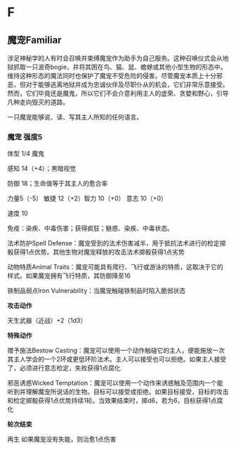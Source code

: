 # F

## 魔宠Familiar

涉足神秘学的人有时会召唤并束缚魔宠作为助手为自己服务。这种召唤仪式会从地狱抓取一只波奇bogie，并将其困在鸟、猫、鼠、蟾蜍或其他小型生物的形态中。维持这种形态的魔法同时也保护了魔宠不受危险的侵害。尽管魔宠本质上十分邪恶，但对于能够逃离地狱并成为忠诚伙伴及尽职仆从的机会，它们非常乐意接受。然而，它们毕竟还是魔鬼，所以它们不会介意利用主人的虚荣、贪婪和野心，引导凡种走向毁灭的道路。

一只魔宠能够说、读、写其主人所知的任何语言。

### 魔宠 强度5

体型 1/4 魔鬼

感知 14（+4）；黑暗视觉

防御 18；生命值等于其主人的愈合率

力量5（-5） 敏捷 12（+2）智力 10（+0） 意志 10（+0）

速度 10

免疫：染疾、中毒伤害；获得疯狂；魅惑、染疾、中毒状态。

法术防护Spell
Defense：魔宠受到的法术伤害减半，用于抵抗法术进行的检定掷骰获得1点优势。其他生物对魔宠释放的攻击法术掷骰获得1点劣势

动物特质Animal
Traits：魔宠可能具有爬行、飞行或游泳的特质，这取决于它的样式。如果魔宠拥有飞行特质，其防御降至16

铁制品弱点Iron Vulnerability：当魔宠触碰铁制品时陷入脆弱状态

**攻击动作**

天生武器（近战）+2（1d3）

**特殊动作**

赠予施法Bestow
Casting：魔宠可以使用一个动作触碰它的主人，便能施放一次其主人学会的一个2环或更低环阶法术。主人可以接受也可以拒绝。如果主人接受了，必须进行意志检定，失败获得1点腐化

邪恶诱惑Wicked
Temptation：魔宠可以使用一个动作来诱惑触及范围内一个能听到并理解魔宠所说话的生物。目标可以接受或拒绝。如果目标接受，目标的攻击和检定掷骰获得1点优势持续1轮。当效果结束时，掷d6，若为6，目标获得1点腐化

**轮次结束**

再生 如果魔宠没有失能，则治愈1点伤害
